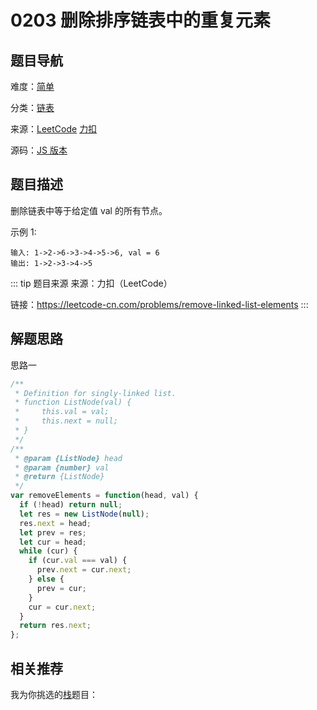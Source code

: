 # 0203 删除排序链表中的重复元素


## 题目导航

难度：[简单](/solution/easy/)

分类：[链表](/art/linked-list.html)

来源：[LeetCode](https://leetcode.com/problems/remove-linked-list-elements/)  [力扣](https://leetcode-cn.com/problems/remove-linked-list-elements/)

源码：[JS 版本](https://github.com/swpuLeo/leetcode/blob/master/src/easy/0203-remove-linked-list-elements.js)






## 题目描述

删除链表中等于给定值 val 的所有节点。


示例 1:

```
输入: 1->2->6->3->4->5->6, val = 6
输出: 1->2->3->4->5
```


::: tip 题目来源
来源：力扣（LeetCode）

链接：https://leetcode-cn.com/problems/remove-linked-list-elements
:::



## 解题思路


思路一

```js
/**
 * Definition for singly-linked list.
 * function ListNode(val) {
 *     this.val = val;
 *     this.next = null;
 * }
 */
/**
 * @param {ListNode} head
 * @param {number} val
 * @return {ListNode}
 */
var removeElements = function(head, val) {
  if (!head) return null;
  let res = new ListNode(null);
  res.next = head;
  let prev = res;
  let cur = head;
  while (cur) {
    if (cur.val === val) {
      prev.next = cur.next;
    } else {
      prev = cur;
    }
    cur = cur.next;
  }
  return res.next;
};
```





## 相关推荐

我为你挑选的[栈](/art/stack.html)题目：
